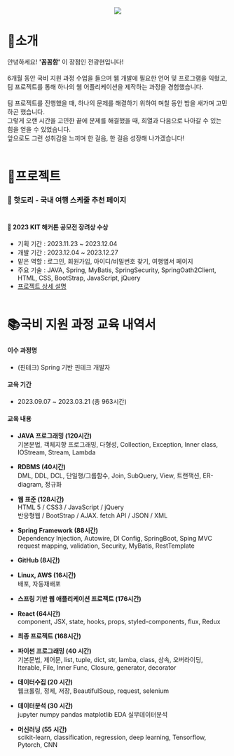 <div align= "center">
    <img src="https://capsule-render.vercel.app/api?type=waving&color=auto&height=180&text=전광현%20포트폴리오&animation=fadeIn&fontColor=000000&fontSize=40" />
    </div>

# 👋소개


안녕하세요! **'꼼꼼함'** 이 장점인 전광현입니다!<br/><br/>
6개월 동안 국비 지원 과정 수업을 들으며 웹 개발에 필요한 언어 및 프로그램을 익혔고,<br/>
팀 프로젝트를 통해 하나의 웹 어플리케이션을 제작하는 과정을 경험했습니다.<br/><br/>
팀 프로젝트를 진행했을 때, 하나의 문제를 해결하기 위하여 며칠 동안 밤을 새가며 고민하곤 했습니다.<br/>
그렇게 오랜 시간을 고민한 끝에 문제를 해결했을 때, 희열과 다음으로 나아갈 수 있는 힘을 얻을 수 있었습니다.<br/>
앞으로도 그런 성취감을 느끼며 한 걸음, 한 걸음 성장해 나가겠습니다!<br/><br/>


    
# 📝프로젝트


### 🚗 핫도리 - 국내 여행 스케줄 추천 페이지<br/><br/>
#### 🏅 2023 KIT 해커톤 공모전 장려상 수상

- 기획 기간 : 2023.11.23 ~ 2023.12.04
- 개발 기간 : 2023.12.04 ~ 2023.12.27
- 맡은 역할 : 로그인, 회원가입, 아이디/비밀번호 찾기, 여행엽서 페이지
- 주요 기술 : JAVA, Spring, MyBatis, SpringSecurity, SpringOath2Client, HTML, CSS, BootStrap, JavaScript, jQuery
- [프로젝트 상세 설명](https://github.com/kyle929486/HotProject)
<br/><br/>

# 📚국비 지원 과정 교육 내역서

#### 이수 과정명
- (핀테크) Spring 기반 핀테크 개발자

#### 교육 기간
- 2023.09.07 ~ 2023.03.21 (총 963시간)

#### 교육 내용 

- **JAVA 프로그래밍 (120시간)** <br/>
    기본문법, 객체지향 프로그래밍, 다형성, Collection, Exception, Inner class, IOStream, Stream, Lambda

- **RDBMS (40시간)** <br/>
    DML, DDL, DCL, 단일행/그룹함수, Join, SubQuery, View, 트랜잭션, ER-diagram, 정규화

- **웹 표준  (128시간)**  <br/>
    HTML 5 / CSS3 / JavaScript / jQuery  <br/>
    반응형웹 / BootStrap / AJAX. fetch API / JSON / XML 

- **Spring Framework (88시간)** <br/>
    Dependency Injection, Autowire, DI Config,  SpringBoot, Sping MVC  <br/>
    request mapping, validation, Security,  MyBatis, RestTemplate

- **GitHub (8시간)** <br/>

- **Linux, AWS  (16시간)** <br/>
    배포,  자동재배포

- **스프링 기반 웹 애플리케이션 프로젝트 (176시간)**

- **React (64시간)** <br/>
    component, JSX, state, hooks, props, styled-components, flux, Redux

- **최종 프로젝트 (168시간)** <br/>

- **파이썬 프로그래밍 (40 시간)** <br/>
    기본문법, 제어문, list, tuple, dict, str, lamba, class, 상속, 오버라이딩, Iterable, File, Inner Func, Closure, generator, decorator

- **데이터수집 (20 시간)**  <br/>
    웹크롤링, 정제, 저장, BeautifulSoup, request, selenium

- **데이터분석 (30 시간)**  <br/>
    jupyter numpy pandas matplotlib EDA 실무데이터분석

- **머신러닝 (55 시간)** <br/>
    scikit-learn, classification, regression, deep learning, Tensorflow, Pytorch, CNN
